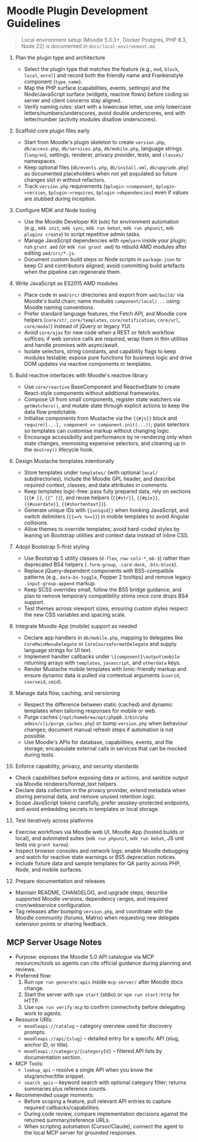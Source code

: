 Moodle Plugin Development Guidelines
===================================

> Local environment setup (Moodle 5.0.3+, Docker Postgres, PHP 8.3, Node 22) is documented in `docs/local-environment.md`.

1. Plan the plugin type and architecture
   - Select the plugin type that matches the feature (e.g., `mod`, `block`, `local`, `enrol`) and record both the friendly name and Frankenstyle component (`type_name`).
   - Map the PHP surface (capabilities, events, settings) and the Node/JavaScript surface (widgets, reactive flows) before coding so server and client concerns stay aligned.
   - Verify naming rules: start with a lowercase letter, use only lowercase letters/numbers/underscores, avoid double underscores, end with letter/number (activity modules disallow underscores).

2. Scaffold core plugin files early
   - Start from Moodle's plugin skeleton to create `version.php`, `db/access.php`, `db/services.php`, `db/mobile.php`, language strings (`lang/en`), settings, renderer, privacy provider, tests, and `classes/` namespaces.
   - Keep optional files (`db/events.php`, `db/install.xml`, `db/upgrade.php`) as documented placeholders when not yet populated so future changes slot in without refactors.
   - Track `version.php` requirements (`$plugin->component`, `$plugin->version`, `$plugin->requires`, `$plugin->dependencies`) even if values are stubbed during inception.

3. Configure MDK and Node tooling
   - Use the Moodle Developer Kit (`mdk`) for environment automation (e.g., `mdk init`, `mdk sync`, `mdk run behat`, `mdk run phpunit`, `mdk plugins create`) to script repetitive admin tasks.
   - Manage JavaScript dependencies with `npm`/`yarn` inside your plugin; run `grunt amd` (or `mdk run grunt amd`) to rebuild AMD modules after editing `amd/src/*.js`.
   - Document custom build steps or Node scripts in `package.json` to keep CI and contributors aligned; avoid committing build artefacts when the pipeline can regenerate them.

4. Write JavaScript as ES2015 AMD modules
   - Place code in `amd/src/` directories and export from `amd/build/` via Moodle's build chain; name modules `component/local/...` using Moodle naming conventions.
   - Prefer standard language features, the Fetch API, and Moodle core helpers (`core/str`, `core/templates`, `core/notification`, `core/url`, `core/modal`) instead of jQuery or legacy YUI.
   - Avoid `core/ajax` for new code when a REST or fetch workflow suffices; if web service calls are required, wrap them in thin utilities and handle promises with async/await.
   - Isolate selectors, string constants, and capability flags to keep modules testable; expose pure functions for business logic and drive DOM updates via reactive components or templates.

5. Build reactive interfaces with Moodle's reactive library
   - Use `core/reactive` BaseComponent and ReactiveState to create React-style components without additional frameworks.
   - Compose UI from small components, register state watchers via `getWatchers()`, and mutate state through explicit actions to keep the data flow predictable.
   - Initialise components from Mustache via the `{{#js}}` block and `require([...], component => component.init(...))`; pass selectors so templates can customise markup without changing logic.
   - Encourage accessibility and performance by re-rendering only when state changes, memoising expensive selectors, and cleaning up in the `destroy()` lifecycle hook.

6. Design Mustache templates intentionally
   - Store templates under `templates/` (with optional `local/` subdirectories), include the Moodle GPL header, and describe required context, classes, and data attributes in comments.
   - Keep templates logic-free: pass fully prepared data, rely on sections (`{{# }}`, `{{^ }}`), and reuse helpers (`{{#str}}`, `{{#pix}}`, `{{#userdate}}`, `{{#shortentext}}`).
   - Generate unique IDs with `{{uniqid}}` when hooking JavaScript, and switch delimiters (`{{=<% %>=}}`) in mobile templates to avoid Angular collisions.
   - Allow themes to override templates; avoid hard-coded styles by leaning on Bootstrap utilities and context data instead of inline CSS.

7. Adopt Bootstrap 5-first styling
   - Use Bootstrap 5 utility classes (`d-flex`, `row-cols-*`, `mb-3`) rather than deprecated BS4 helpers (`.form-group`, `.card-deck`, `.btn-block`).
   - Replace jQuery-dependent components with BS5-compatible patterns (e.g., `data-bs-toggle`, Popper 2 tooltips) and remove legacy `.input-group-append` markup.
   - Keep SCSS overrides small, follow the BS5 bridge guidance, and plan to remove temporary compatibility shims once core drops BS4 support.
   - Test themes across viewport sizes, ensuring custom styles respect the new CSS variables and spacing scale.

8. Integrate Moodle App (mobile) support as needed
   - Declare app handlers in `db/mobile.php`, mapping to delegates like `CoreMainMenuDelegate` or `CoreCourseFormatDelegate` and supply language strings for UI text.
   - Implement handler callbacks under `\{component}\output\mobile` returning arrays with `templates`, `javascript`, and `otherdata` keys.
   - Render Mustache mobile templates with Ionic-friendly markup and ensure dynamic data is pulled via contextual arguments (`userid`, `courseid`, `cmid`).

9. Manage data flow, caching, and versioning
   - Respect the difference between static (cached) and dynamic templates when tailoring responses for mobile or web.
   - Purge caches (`/opt/homebrew/opt/php@8.3/bin/php admin/cli/purge_caches.php`) or bump `version.php` when behaviour changes; document manual refresh steps if automation is not possible.
   - Use Moodle's APIs for database, capabilities, events, and file storage; encapsulate external calls in services that can be mocked during tests.

10. Enforce capability, privacy, and security standards
   - Check capabilities before exposing data or actions, and sanitize output via Moodle renderers/format_text helpers.
   - Declare data collection in the privacy provider, extend metadata when storing personal data, and remove unused retention logic.
   - Scope JavaScript tokens carefully, prefer sesskey-protected endpoints, and avoid embedding secrets in templates or local storage.

11. Test iteratively across platforms
   - Exercise workflows via Moodle web UI, Moodle App (hosted builds or local), and automated suites (`mdk run phpunit`, `mdk run behat`, JS unit tests via `grunt karma`).
   - Inspect browser consoles and network logs; enable Moodle debugging and watch for reactive state warnings or BS5 deprecation notices.
   - Include fixture data and sample templates for QA parity across PHP, Node, and mobile surfaces.

12. Prepare documentation and releases
   - Maintain README, CHANGELOG, and upgrade steps; describe supported Moodle versions, dependency ranges, and required cron/webservice configuration.
   - Tag releases after bumping `version.php`, and coordinate with the Moodle community (forums, Matrix) when requesting new delegate extension points or sharing feedback.

MCP Server Usage Notes
----------------------
- Purpose: exposes the Moodle 5.0 API catalogue via MCP resources/tools so agents can cite official guidance during planning and reviews.
- Preferred flow:
  1. Run `npm run generate:apis` inside `mcp-server/` after Moodle docs change.
  2. Start the server with `npm start` (stdio) or `npm run start:http` for HTTP.
  3. Use `npm run verify:mcp` to confirm connectivity before delegating work to agents.
- Resource URIs:
  - `moodleapi://catalog` – category overview used for discovery prompts.
  - `moodleapi://api/{slug}` – detailed entry for a specific API (slug, anchor ID, or title).
  - `moodleapi://category/{categoryId}` – filtered API lists by documentation section.
- MCP Tools:
  - `lookup_api` – resolve a single API when you know the slug/anchor/title snippet.
  - `search_apis` – keyword search with optional category filter; returns summaries plus reference counts.
- Recommended usage moments:
  - Before scoping a feature, pull relevant API entries to capture required callbacks/capabilities.
  - During code review, compare implementation decisions against the returned summary/reference URLs.
  - When scripting automation (Cursor/Claude), connect the agent to the local MCP server for grounded responses.
